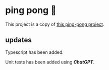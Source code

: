 # ping pong 🏓

This project is a copy of [this ping-pong project](https://github.com/umangshrestha/ping-pong).

## updates

Typescript has been added.

Unit tests has been added using ***ChatGPT***.
